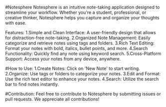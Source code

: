 #Notesphere
Notesphere is an intuitive note-taking application designed to streamline your workflow. Whether you're a student, professional, or creative thinker, Notesphere helps you capture and organize your thoughts with ease.

Features:
1.Simple and Clean Interface: A user-friendly design that allows for distraction-free note-taking.
2.Organized Note Management: Easily categorize and retrieve notes using tags and folders.
3.Rich Text Editing: Format your notes with bold, italics, bullet points, and more.
4.Search Functionality: Quickly find any note using keyword search.
5.Cross-Platform Support: Access your notes from any device, anywhere.


#How to Use:
1.Create Notes: Click on 'New Note' to start writing.
2.Organize: Use tags or folders to categorize your notes.
3.Edit and Format: Use the rich text editor to enhance your notes.
4.Search: Utilize the search bar to find notes instantly.


#Contribution:
Feel free to contribute to Notesphere by submitting issues or pull requests. We appreciate all contributions!
